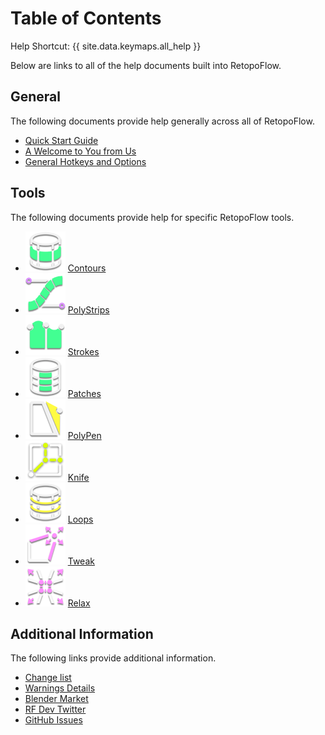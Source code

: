 # Table of Contents

Help Shortcut: {{ site.data.keymaps.all_help }}

Below are links to all of the help documents built into RetopoFlow.

## General

The following documents provide help generally across all of RetopoFlow.

- [Quick Start Guide](quick_start.md)
- [A Welcome to You from Us](welcome.md)
- [General Hotkeys and Options](general.md)

## Tools

The following documents provide help for specific RetopoFlow tools.

- ![Contours icon](contours-icon.png) [Contours](contours.md)
- ![PolyStrips icon](polystrips-icon.png) [PolyStrips](polystrips.md)
- ![Strokes icon](strokes-icon.png) [Strokes](strokes.md)
- ![Patches icon](patches-icon.png) [Patches](patches.md)
- ![PolyPen icon](polypen-icon.png) [PolyPen](polypen.md)
- ![Knife icon](knife-icon.png) [Knife](knife.md)
- ![Loops icon](loops-icon.png) [Loops](loops.md)
- ![Tweak icon](tweak-icon.png) [Tweak](tweak.md)
- ![Relax icon](relax-icon.png) [Relax](relax.md)

## Additional Information

The following links provide additional information.

- [Change list](changelist.md)
- [Warnings Details](warnings.md)
- [Blender Market](https://blendermarket.com/products/retopoflow)
- [RF Dev Twitter](https://twitter.com/RetopoFlow_Dev)
- [GitHub Issues](https://github.com/CGCookie/retopoflow/issues)